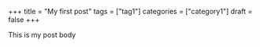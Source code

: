 +++
title = "My first post"
tags = ["tag1"]
categories = ["category1"]
draft = false
+++

This is my post body
